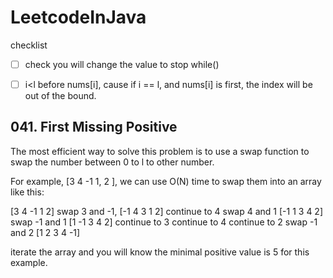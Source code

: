 # LeetcodeInJava

checklist
- [ ] check you will change the value to stop while()
- [ ] i<l before nums[i], cause if i == l, and nums[i] is first, the index will be out of the bound.


## 041. First Missing Positive



The most efficient way to solve this problem is to use a swap function to swap the number between 0 to l to other number.

For example, [3 4 -1 1, 2 ], we can use O(N) time to swap them into an array like this:

[3 4 -1 1 2]
swap 3 and -1,
[-1 4 3 1 2]
continue to 4
swap 4 and 1
[-1 1 3 4 2]
swap -1 and 1
[1 -1 3 4 2]
continue to 3
continue to 4
continue to 2
swap -1 and 2
[1 2 3 4 -1]

iterate the array and you will know the minimal positive value is 5 for this example.
